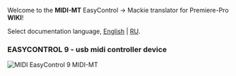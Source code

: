 Welcome to the __MIDI-MT__ EasyControl -> Mackie translator for Premiere-Pro __WIKI__!

Select documentation language, [English](EN) | [RU](RU). 

### EASYCONTROL 9 - usb midi controller device

![MIDI EasyControl 9 MIDI-MT](https://claudiacoord.github.io/MIDI-MT/images/helper/web-logo.png)  


